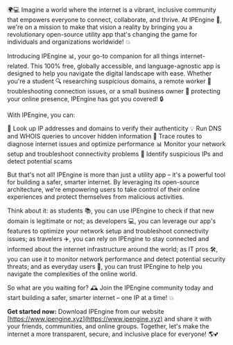🌍💻 Imagine a world where the internet is a vibrant, inclusive community that empowers everyone to connect, collaborate, and thrive. At IPEngine 🚀, we're on a mission to make that vision a reality by bringing you a revolutionary open-source utility app that's changing the game for individuals and organizations worldwide! 💥

Introducing IPEngine 📊, your go-to companion for all things internet-related. This 100% free, globally accessible, and language-agnostic app is designed to help you navigate the digital landscape with ease. Whether you're a student 🔍 researching suspicious domains, a remote worker 🏢 troubleshooting connection issues, or a small business owner 💼 protecting your online presence, IPEngine has got you covered! 🔒

With IPEngine, you can:

🔹 Look up IP addresses and domains to verify their authenticity
💡 Run DNS and WHOIS queries to uncover hidden information
📍 Trace routes to diagnose internet issues and optimize performance
📊 Monitor your network setup and troubleshoot connectivity problems
🚨 Identify suspicious IPs and detect potential scams

But that's not all! IPEngine is more than just a utility app – it's a powerful tool for building a safer, smarter internet. By leveraging its open-source architecture, we're empowering users to take control of their online experiences and protect themselves from malicious activities.

Think about it: as students 📚, you can use IPEngine to check if that new domain is legitimate or not; as developers 💻, you can leverage our app's features to optimize your network setup and troubleshoot connectivity issues; as travelers ✈️, you can rely on IPEngine to stay connected and informed about the internet infrastructure around the world; as IT pros 🛠️, you can use it to monitor network performance and detect potential security threats; and as everyday users 🤖, you can trust IPEngine to help you navigate the complexities of the online world.

So what are you waiting for? 🕰️ Join the IPEngine community today and start building a safer, smarter internet – one IP at a time! 💥

**Get started now:** Download IPEngine from our website [https://www.ipengine.xyz](https://www.ipengine.xyz) and share it with your friends, communities, and online groups. Together, let's make the internet a more transparent, secure, and inclusive place for everyone! 🌎💕